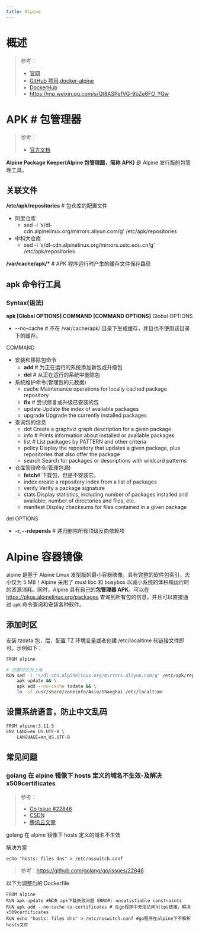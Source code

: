 ```yaml
---
title: Alpine
---
```


# 概述

> 参考：
>
> - [官网](https://www.alpinelinux.org/)
> - [GitHub 项目,docker-alpine](https://github.com/alpinelinux/docker-alpine)
> - [DockerHub](https://hub.docker.com/_/alpine)
> - <https://mp.weixin.qq.com/s/Qt8ASPefVG-9bZe6FO_YQw>

# APK # 包管理器

> 参考：
>
> - [官方文档](https://docs.alpinelinux.org/user-handbook/0.1a/Working/apk.html)

**Alpine Package Keeper(Alpine 包管理圆，简称 APK)** 是 Alpine 发行版的包管理工具。

## 关联文件

**/etc/apk/repositories** # 包仓库的配置文件

- 阿里仓库
  - sed -i 's/dl-cdn.alpinelinux.org/mirrors.aliyun.com/g' /etc/apk/repositories
- 中科大仓库
  - sed -i 's/dl-cdn.alpinelinux.org/mirrors.ustc.edu.cn/g' /etc/apk/repositories

**/var/cache/apk/\*** # APK 程序运行时产生的缓存文件保存路径

## apk 命令行工具

### Syntax(语法)

**apk \[Global OPTIONS] COMMAND \[COMMAND OPTIONS]**
Global OPTIONS

- --no-cache # 不在 /var/cache/apk/ 目录下生成缓存，并且也不使用该目录下的缓存。

COMMAND

- 安装和移除包命令
  - **add** # 为正在运行的系统添加新包或升级包
  - **del** # 从正在运行的系统中删除包
- 系统维护命令(管理包的元数据)
  - cache Maintenance operations for locally cached package repository
  - **fix** # 尝试修复或升级已安装的包
  - update Update the index of available packages
  - upgrade Upgrade the currently installed packages
- 查询包的信息
  - dot Create a graphviz graph description for a given package
  - info # Prints information about installed or available packages
  - list # List packages by PATTERN and other criteria
  - policy Display the repository that updates a given package, plus repositories that also offer the package
  - search Search for packages or descriptions with wildcard patterns
- 仓库管理命令(管理包源)
  - **fetch**# 下载包，但是不安装它。
  - index create a repository index from a list of packages
  - verify Verify a package signature
  - stats Display statistics, including number of packages installed and available, number of directories and files, etc.
  - manifest Display checksums for files contained in a given package

del OPTIONS

- **-r, --rdepends** # 递归删除所有顶级反向依赖项

# Alpine 容器镜像

alpine 是基于 Alpine Linux 发型版的最小容器映像，具有完整的软件包索引，大小仅为 5 MB！Alpine 采用了 musl libc 和 busybox 以减小系统的体积和运行时的资源消耗。同时，Alpine 具有自己的**包管理器 APK**。可以在 <https://pkgs.alpinelinux.org/packages> 查询到所有包的信息，并且可以直接通过 `apk` 命令查询和安装各种软件。

## 添加时区

安装 tzdata 包，后，配置 TZ 环境变量或者创建 /etc/localtime 软链接文件即可。示例如下：

```bash
FROM alpine

# 设置时区为上海
RUN sed -i 's/dl-cdn.alpinelinux.org/mirrors.aliyun.com/g' /etc/apk/repositories && \
    apk update && \
    apk add --no-cache tzdata && \
    ln -sf /usr/share/zoneinfo/Asia/Shanghai /etc/localtime
```

## 设置系统语言，防止中文乱码

```bash
FROM alpine:3.11.5
ENV LANG=en_US.UTF-8 \
    LANGUAGE=en_US.UTF-8
```

## 常见问题

### golang 在 alpine 镜像下 hosts 定义的域名不生效-及解决 x509certificates

> 参考：
>
> - [Go Issue #22846](https://github.com/golang/go/issues/22846)
> - [CSDN](https://blog.csdn.net/huangruifeng/article/details/96594065)
> - [腾讯云文章](https://cloud.tencent.com/developer/article/1756065)

golang 在 alpine 镜像下 hosts 定义的域名不生效

解决方案

    echo "hosts: files dns" > /etc/nsswitch.conf

> 参考：<https://github.com/golang/go/issues/22846>

以下为调整后的 Dockerfile

    FROM alpine
    RUN apk update #解决 apk下载失败问题 ERROR: unsatisfiable constraints
    RUN apk add --no-cache ca-certificates # 在go程序中无法访问https链接，解决x509certificates
    RUN echo "hosts: files dns" > /etc/nsswitch.conf #go程序在alpine下不解析hosts文件
